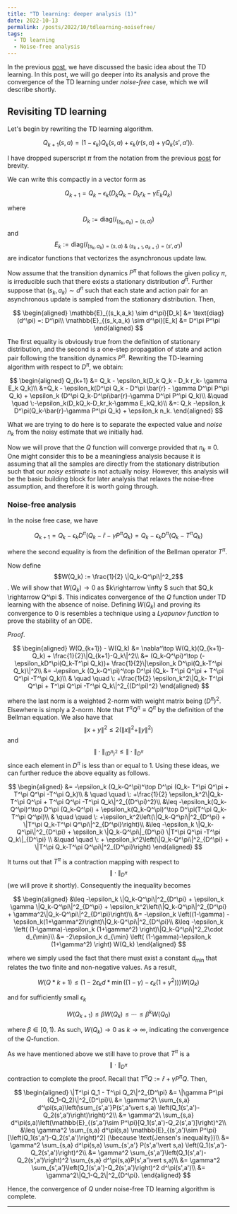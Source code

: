 ```yaml
---
title: "TD learning: deeper analysis (1)"
date: 2022-10-13
permalink: /posts/2022/10/tdlearning-noisefree/
tags:
  - TD learning
  - Noise-free analysis
---
```


In the previous [post](https://mnjnsng.github.io/posts/2022/09/tdlearning/), we have discussed the basic idea about the TD learning. In this post, we will go deeper into its analysis and prove the convergence of the TD learning under _noise-free_ case, which we will describe shortly.

## Revisiting TD learning

Let's begin by rewriting the TD learning algorithm.

$$Q_{k+1}(s,a) = (1-\epsilon_k)Q_k(s,a) + \epsilon_k(r(s,a) + \gamma Q_k(s',a')).$$

I have dropped superscript $\pi$ from the notation from the previous [post](https://mnjnsng.github.io/posts/2022/09/tdlearning/) for brevity.

We can write this compactly in a vector form as

$$Q_{k+1} = Q_k - \epsilon_k(D_k Q_k - D_k r_k- \gamma E_k Q_k)$$

where $$D_k := \text{diag}(I_{(s_k,a_k) = (s,a)})$$ and $$E_k := \text{diag}(I_{(s_k,a_k) = (s,a)\: \&\:(s_{k+1},a_{k+1}) = (s',a')})$$ are indicator functions that vectorizes the asynchronous update law.

Now assume that the transition dynamics $P^\pi$ that follows the given policy $\pi$, is irreducible such that there exists a stationary distribution $d^\pi$. Further suppose that $(s_k,a_k) \sim d^\pi$ such that each state and action pair for an asynchronous update is sampled from the stationary distribution. Then,

$$
\begin{aligned}
\mathbb{E}_{(s_k,a_k) \sim d^\pi}[D_k] &= \text{diag}(d^\pi) =: D^\pi\\
\mathbb{E}_{(s_k,a_k) \sim d^\pi}[E_k] &= D^\pi P^\pi
\end{aligned}
$$

The first equality is obviously true from the definition of stationary distribution, and the second is a one-step propagation of state and action pair following the transition dynamics $P^\pi$. Rewriting the TD-learning algorithm with respect to $D^\pi$, we obtain:

$$
\begin{aligned}
Q_{k+1} &= Q_k - \epsilon_k(D_k Q_k - D_k r_k- \gamma E_k Q_k)\\
&=Q_k - \epsilon_k(D^\pi Q_k - D^\pi \bar{r} - \gamma D^\pi P^\pi Q_k) + \epsilon_k (D^\pi Q_k-D^\pi\bar{r}-\gamma D^\pi P^\pi Q_k)\\
&\quad \quad \:-\epsilon_k(D_kQ_k-D_kr_k-\gamma E_kQ_k)\\
&=: Q_k -\epsilon_k D^\pi(Q_k-\bar{r}-\gamma P^\pi Q_k) + \epsilon_k n_k.
\end{aligned}
$$

What we are trying to do here is to separate the expected value and _noise_ $n_k$ from the noisy estimate that we initially had.

Now we will prove that the $Q$ function will converge provided that $n_k\equiv 0$. One might consider this to be a meaningless analysis because it is assuming that all the samples are directly from the stationary distribution such that our _noisy estimate_ is not actually noisy. However, this analysis will be the basic building block for later analysis that relaxes the noise-free assumption, and therefore it is worth going through.

### Noise-free analysis

In the noise free case, we have

$$Q_{k+1} =  Q_k -\epsilon_k D^\pi(Q_k-\bar{r}-\gamma P^\pi Q_k) = Q_k - \epsilon_k D^\pi(Q_k- T^\pi Q_k)$$

where the second equality is from the definition of the Bellman operator $T^\pi$.

Now define $$W(Q_k) := \frac{1}{2} \|Q_k-Q^\pi\|^2_2$$. We will show that $W(Q_k)\rightarrow 0$ as $k\rightarrow \infty $ such that $Q_k \rightarrow Q^\pi $. This indicates convergence of the $Q$ function under TD learning with the absence of noise. Defining $W(Q_k)$ and proving its convergence to $0$ is resembles a technique using a _Lyapunov function_ to prove the stability of an ODE.

_Proof_.

$$
\begin{aligned}
W(Q_{k+1}) - W(Q_k) &= \nabla^\top W(Q_k)(Q_{k+1}-Q_k) + \frac{1}{2}\|Q_{k+1}-Q_k\|^2\\
&= (Q_k-Q^\pi)^\top (-\epsilon_kD^\pi(Q_k-T^\pi Q_k))+ \frac{1}{2}\|\epsilon_k D^\pi(Q_k-T^\pi Q_k)\|^2\\
&= -\epsilon_k (Q_k-Q^\pi)^\top D^\pi (Q_k- T^\pi Q^\pi + T^\pi Q^\pi -T^\pi Q_k)\\
& \quad \quad \: +\frac{1}{2} \epsilon_k^2\|Q_k- T^\pi Q^\pi + T^\pi Q^\pi -T^\pi Q_k\|^2_{(D^\pi)^2}
\end{aligned}
$$

where the last norm is a weighted 2-norm with weight matrix being $(D^\pi)^2$. Elsewhere is simply a 2-norm. Note that $T^\pi Q^\pi \equiv Q^\pi$ by the definition of the Bellman equation. We also have that $$\| x+y \|^2 \leq 2( \| x \|^2+ \|y\|^2)$$ and $$\| \cdot \|_{(D^\pi)^2} \leq \| \cdot \|_{D^\pi}$$ since each element in $D^\pi$ is less than or equal to 1. Using these ideas, we can further reduce the above equality as follows.

$$
\begin{aligned}
&= -\epsilon_k (Q_k-Q^\pi)^\top D^\pi (Q_k- T^\pi Q^\pi + T^\pi Q^\pi -T^\pi Q_k)\\
& \quad \quad \: +\frac{1}{2} \epsilon_k^2\|Q_k- T^\pi Q^\pi + T^\pi Q^\pi -T^\pi Q_k\|^2_{(D^\pi)^2}\\
&\leq -\epsilon_k(Q_k-Q^\pi)^\top D^\pi (Q_k-Q^\pi) + \epsilon_k(Q_k-Q^\pi)^\top D^\pi(T^\pi Q_k-T^\pi Q^\pi)\\
& \quad \quad \: +\epsilon_k^2\left(\|Q_k-Q^\pi\|^2_{D^\pi} + \|T^\pi Q_k-T^\pi Q^\pi\|^2_{D^\pi}\right)\\
&\leq -\epsilon_k \|Q_k-Q^\pi\|^2_{D^\pi} + \epsilon_k \|Q_k-Q^\pi\|_{D^\pi} \|T^\pi Q^\pi -T^\pi Q_k\|_{D^\pi} \\
&\quad \quad \: + \epsilon_k^2\left(\|Q_k-Q^\pi\|^2_{D^\pi} + \|T^\pi Q_k-T^\pi Q^\pi\|^2_{D^\pi}\right)
\end{aligned}
$$

It turns out that $T^\pi$ is a contraction mapping with respect to $$\|\cdot\|_{D^\pi}$$ (we will prove it shortly). Consequently the inequality becomes

$$
\begin{aligned}
&\leq -\epsilon_k \|Q_k-Q^\pi\|^2_{D^\pi} + \epsilon_k \gamma \|Q_k-Q^\pi\|^2_{D^\pi} + \epsilon_k^2\left(\|Q_k-Q^\pi\|^2_{D^\pi} + \gamma^2\|Q_k-Q^\pi\|^2_{D^\pi}\right)\\
&= -\epsilon_k \left((1-\gamma) - \epsilon_k(1+\gamma^2)\right)\|Q_k-Q^\pi\|^2_{D^\pi}\\
&\leq -\epsilon_k \left( (1-\gamma)-\epsilon_k (1+\gamma^2) \right)\|Q_k-Q^\pi\|^2_2\cdot d_{\min}\\
&= -2\epsilon_k d_{\min} \left( (1-\gamma)-\epsilon_k (1+\gamma^2) \right) W(Q_k)
\end{aligned}
$$

where we simply used the fact that there must exist a constant $d_{\min}$ that relates the two finite and non-negative values. As a result,

$$ W(Q*{k+1})\leq \left(1-2\epsilon_k d*{\min} \left( (1-\gamma)-\epsilon_k (1+\gamma^2) \right)\right)W(Q_k) $$

and for sufficiently small $\epsilon_k$

$$W(Q_{k+1})\leq \beta W(Q_k) \leq \cdots \leq \beta^kW(Q_0)$$

where $\beta \in [0,1)$. As such, $W(Q_k)\rightarrow 0$ as $k\rightarrow \infty$, indicating the convergence of the $Q$-function.

As we have mentioned above we still have to prove that $T^\pi$ is a $$\|\cdot\|_{D^\pi}$$ contraction to complete the proof. Recall that $T^\pi Q := \bar{r}+\gamma P^\pi Q$. Then,

$$
\begin{aligned}
\|T^\pi Q_1 - T^\pi Q_2\|^2_{D^\pi} &= \|\gamma P^\pi (Q_1-Q_2)\|^2_{D^\pi}\\
&= \gamma^2\ \sum_{s,a} d^\pi(s,a)\left(\sum_{s',a'}P(s',a'\vert s,a) \left(Q_1(s',a')-Q_2(s',a')\right)\right)^2\\
&= \gamma^2\ \sum_{s,a} d^\pi(s,a)\left(\mathbb{E}_{(s',a')\sim P^\pi}[Q_1(s',a')-Q_2(s',a')]\right)^2\\
&\leq \gamma^2 \sum_{s,a} d^\pi(s,a) \mathbb{E}_{(s',a')\sim P^\pi} [\left(Q_1(s',a')-Q_2(s',a')\right)^2] (\because \text{Jensen's inequality})\\
&= \gamma^2 \sum_{s,a} d^\pi(s,a) \sum_{s',a'} P(s',a'\vert s,a) \left(Q_1(s',a')-Q_2(s',a')\right)^2\\
&= \gamma^2 \sum_{s',a'}\left(Q_1(s',a')-Q_2(s',a')\right)^2 \sum_{s,a} d^\pi(s,a)P(s',a'\vert s,a)\\
&= \gamma^2 \sum_{s',a'}\left(Q_1(s',a')-Q_2(s',a')\right)^2 d^\pi(s',a')\\
&= \gamma^2\|Q_1-Q_2\|^2_{D^\pi}.
\end{aligned}
$$

Hence, the convergence of $Q$ under noise-free TD learning algorithm is complete.

---
